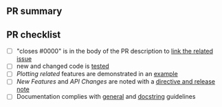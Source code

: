 ## PR summary

## PR checklist
<!-- Please mark any checkboxes that do not apply to this PR as [N/A].-->

- [ ] "closes #0000" is in the body of the PR description to [link the related issue](https://docs.github.com/en/issues/tracking-your-work-with-issues/linking-a-pull-request-to-an-issue)
- [ ] new and changed code is [tested](https://matplotlib.org/devdocs/devel/testing.html)
- [ ] *Plotting related* features are demonstrated in an [example](https://matplotlib.org/devdocs/devel/document.html#write-examples-and-tutorials)
- [ ] *New Features* and *API Changes* are noted with a [directive and release note](https://matplotlib.org/devdocs/devel/coding_guide.html#new-features-and-api-changes)
- [ ] Documentation complies with [general](https://matplotlib.org/devdocs/devel/document.html#write-rest-pages) and [docstring](https://matplotlib.org/devdocs/devel/document.html#write-docstrings) guidelines

<!--
Thank you so much for your PR!  To help us review your contribution, please
consider the following points:

- A development guide is available at https://matplotlib.org/devdocs/devel/index.html.

- Help with git and github is available at https://matplotlib.org/devdocs/devel/development_workflow.html

- Create a separate branch for your changes and open the PR from this branch. Please avoid working on `main`.

- The PR title should summarize the changes, for example "Raise ValueError on
  non-numeric input to set_xlim".  Avoid non-descriptive titles such as
  "Addresses issue #8576".

- The summary should provide at least 1-2 sentences describing the pull request
  in detail (Why is this change required?  What problem does it solve?) and
  link to any relevant issues.

- If you are contributing fixes to docstrings, please pay attention to
  https://matplotlib.org/stable/devel/documenting_mpl.html#formatting-conventions.  In particular,
  note the difference between using single backquotes, double backquotes, and
  asterisks in the markup.

We understand that PRs can sometimes be overwhelming, especially as the
reviews start coming in.  Please let us know if the reviews are unclear or
the recommended next step seems overly demanding, if you would like help in
addressing a reviewer's comments, or if you have been waiting too long to hear
back on your PR.
-->
